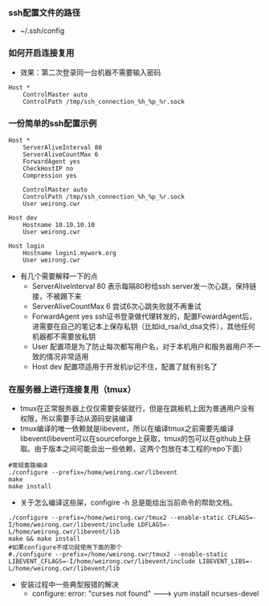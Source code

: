 ### ssh配置文件的路径
* ~/.ssh/config

### 如何开启连接复用
* 效果：第二次登录同一台机器不需要输入密码
```shell
Host *
    ControlMaster auto
    ControlPath /tmp/ssh_connection_%h_%p_%r.sock
```

### 一份简单的ssh配置示例
```shell
Host *
    ServerAliveInterval 80
    ServerAliveCountMax 6
    ForwardAgent yes
    CheckHostIP no
    Compression yes

    ControlMaster auto
    ControlPath /tmp/ssh_connection_%h_%p_%r.sock
    User weirong.cwr

Host dev
    Hostname 10.10.10.10
    User weirong.cwr

Host login
    Hostname login1.mywork.org
    User weirong.cwr
```
* 有几个需要解释一下的点
    * ServerAliveInterval 80 表示每隔80秒给ssh server发一次心跳，保持链接，不被踢下来
    * ServerAliveCountMax 6 尝试6次心跳失败就不再重试
    * ForwardAgent yes ssh证书登录做代理转发的，配置FowardAgent后，进需要在自己的笔记本上保存私钥（比如id_rsa/id_dsa文件），其他任何机器都不需要放私钥
    * User 配置项是为了防止每次都写用户名，对于本机用户和服务器用户不一致的情况非常适用
    * Host dev 配置项适用于开发机ip记不住，配置了就有别名了

### 在服务器上进行连接复用（tmux）
* tmux在正常服务器上仅仅需要安装就行，但是在跳板机上因为普通用户没有权限，所以需要手动从源码安装编译
* tmux编译的唯一依赖就是libevent，所以在编译tmux之前需要先编译libevent(libevent可以在sourceforge上获取，tmux的包可以在github上获取。由于版本之间可能会出一些依赖，这两个包放在本工程的repo下面）
```shell
#常规套路编译
./configure --prefix=/home/weirong.cwr/libevent
make
make install
```
* 关于怎么编译这些屎，configire -h 总是能给出当前命令的帮助文档。
```shell
./configure --prefix=/home/weirong.cwr/tmux2 --enable-static CFLAGS=-I/home/weirong.cwr/libevent/include LDFLAGS=-L/home/weirong.cwr/libevent/lib
make && make install
#如果configure不成功就使用下面的那个
#./configure --prefix=/home/weirong.cwr/tmux2 --enable-static LIBEVENT_CFLAGS=-I/home/weirong.cwr/libevent/include LIBEVENT_LIBS=-L/home/weirong.cwr/libevent/lib
```
* 安装过程中一些典型报错的解决
    * configure: error: "curses not found" ---> yum install ncurses-devel
